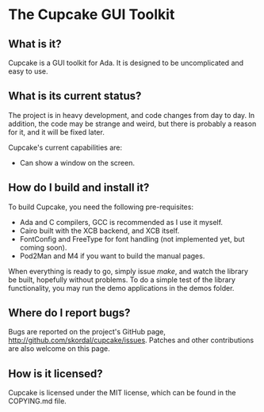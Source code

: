 The Cupcake GUI Toolkit
=======================

What is it?
-----------

Cupcake is a GUI toolkit for Ada. It is designed to be uncomplicated and easy to use.

What is its current status?
---------------------------------------

The project is in heavy development, and code changes from day to day. In addition, the code may be strange and weird, but there is probably a reason for it, and it will be fixed later.

Cupcake's current capabilities are:
* Can show a window on the screen.

How do I build and install it?
------------------------------

To build Cupcake, you need the following pre-requisites:
* Ada and C compilers, GCC is recommended as I use it myself.
* Cairo built with the XCB backend, and XCB itself.
* FontConfig and FreeType for font handling (not implemented yet, but coming soon).
* Pod2Man and M4 if you want to build the manual pages.

When everything is ready to go, simply issue _make_, and watch the library be built, hopefully without problems. To do a simple test of the library functionality, you may run the demo applications in the demos folder.

Where do I report bugs?
-----------------------

Bugs are reported on the project's GitHub page, <http://github.com/skordal/cupcake/issues>. Patches and other contributions are also welcome on this page.

How is it licensed?
-------------------

Cupcake is licensed under the MIT license, which can be found in the COPYING.md file.

